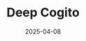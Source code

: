 ---  
layout: startup_page  
title: "Deep Cogito"  
id: "deepcogito.com"  
permalink: "/deepcogitodeepcogito.com04082025/"  
website: "https://www.deepcogito.com/"  
funding_round: ""  
funding_amount: ""  
investors: "South Park Commons"  
about: "Deep Cogito develops a family of openly available hybrid AI models, called Cogito 1, that combine reasoning and non-reasoning capabilities. These models outperform other open models of similar size, offering improved performance across various tasks. Deep Cogito aims to build 'general superintelligence' by enabling AI to perform tasks better than most humans and uncover new capabilities."  
markets: "AI, Software Development, Business/Productivity Software, Artificial Intelligence & Machine Learning"  
hq: "San Francisco, California, United States"  
founded_year: "2024"  
linkedin: "https://www.linkedin.com/company/deep-cogito"  
twitter: ""  
instagram: ""  
facebook: ""  
crunchbase: ""  
pitchbook: "https://pitchbook.com/profiles/company/697127-68"  

date_display: "08-Apr-2025"  
date: "2025-04-08"

# SEO Optimization  
meta_title: "Deep Cogito"  
meta_description: "Deep Cogito, Deep Cogito develops a family of openly available hybrid AI models, called Cogito 1, that combine reasoning and non-reasoning capabilities. These mode..."  
meta_keywords: "Deep Cogito, AI, Software Development, Business/Productivity Software, Artificial Intelligence & Machine Learning,  funding"  
canonical_url: "https://startup.projectstartups.com/deepcogitodeepcogito.com04082025/"  
---